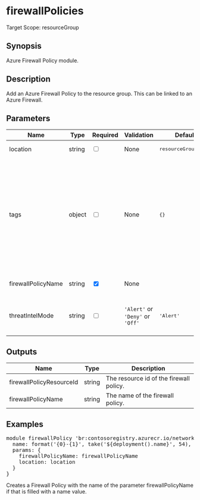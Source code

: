 # firewallPolicies

Target Scope: resourceGroup

## Synopsis
Azure Firewall Policy module.

## Description
Add an Azure Firewall Policy to the resource group. This can be linked to an Azure Firewall.

## Parameters
| Name | Type | Required | Validation | Default value | Description |
| -- |  -- | -- | -- | -- | -- |
| location | string | <input type="checkbox"> | None | <pre>resourceGroup().location</pre> | Location for all resources. |
| tags | object | <input type="checkbox"> | None | <pre>{}</pre> | The tags to apply to this resource. This is an object with key/value pairs.<br>Example:<br>{<br>&nbsp;&nbsp;&nbsp;FirstTag: myvalue<br>&nbsp;&nbsp;&nbsp;SecondTag: another value<br>} |
| firewallPolicyName | string | <input type="checkbox" checked> | None | <pre></pre> | The name of the firewall policy. |
| threatIntelMode | string | <input type="checkbox"> | `'Alert'` or `'Deny'` or `'Off'` | <pre>'Alert'</pre> | The threat intelligence mode of the firewall policy. |
## Outputs
| Name | Type | Description |
| -- |  -- | -- |
| firewallPolicyResourceId | string | The resource id of the firewall policy. |
| firewallPolicyName | string | The name of the firewall policy. |
## Examples
<pre>
module firewallPolicy 'br:contosoregistry.azurecr.io/network/firewallpolicies:latest' = if( !empty(firewallPolicyName)) {
  name: format('{0}-{1}', take('${deployment().name}', 54), 'fw-policy')
  params: {
    firewallPolicyName: firewallPolicyName
    location: location
  }
}
</pre>
<p>Creates a Firewall Policy with the name of the parameter firewallPolicyName if that is filled with a name value.</p>


